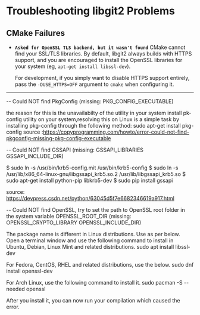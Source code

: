 Troubleshooting libgit2 Problems
================================

CMake Failures
--------------

* **`Asked for OpenSSL TLS backend, but it wasn't found`**
  CMake cannot find your SSL/TLS libraries.  By default, libgit2 always
  builds with HTTPS support, and you are encouraged to install the
  OpenSSL libraries for your system (eg, `apt-get install libssl-dev`).

  For development, if you simply want to disable HTTPS support entirely,
  pass the `-DUSE_HTTPS=OFF` argument to `cmake` when configuring it.
-----------------

-- Could NOT find PkgConfig (missing: PKG_CONFIG_EXECUTABLE)

the reason for this is the unavailabilty of the utility in your system
install pk-config utility on your system,resolving this on Linux is a simple task by installing pkg-config through the following method:
sudo apt-get install pkg-config
source :https://copyprogramming.com/howto/error-could-not-find-pkgconfig-missing-pkg-config-executable

-- Could NOT find GSSAPI (missing: GSSAPI_LIBRARIES GSSAPI_INCLUDE_DIR)

$ sudo ln -s /usr/bin/krb5-config.mit /usr/bin/krb5-config
$ sudo ln -s /usr/lib/x86_64-linux-gnu/libgssapi_krb5.so.2 /usr/lib/libgssapi_krb5.so
$ sudo apt-get install python-pip libkrb5-dev
$ sudo pip install gssapi

source: https://devpress.csdn.net/python/63045d5f7e6682346619a917.html

-- Could NOT find OpenSSL, try to set the path to OpenSSL root folder in the system variable OPENSSL_ROOT_DIR (missing: OPENSSL_CRYPTO_LIBRARY OPENSSL_INCLUDE_DIR)

The package name is different in Linux distributions. Use as per below.
Open a terminal window and use the following command to install in Ubuntu, Debian, Linux Mint and related distributions.
sudo apt install libssl-dev

For Fedora, CentOS, RHEL and related distributions, use the below.
sudo dnf install openssl-dev

For Arch Linux, use the following command to install it.
sudo pacman -S --needed openssl

After you install it, you can now run your compilation which caused the error.

